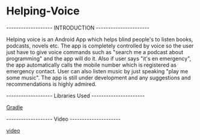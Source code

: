 # Helping-Voice

------------------- INTRODUCTION ----------------------

Helping voice is an Android App which helps blind people's to listen books, podcasts, novels etc.
The app is completely controlled by voice so the user just have to give voice commands such as "search me a podcast about programming" and the app will do it.
Also if user says "it's en emergency", the app automatically calls the mobile number which is registered as emergency contact. 
User can also listen music by just speaking "play me some music".
The app is still under development and any suggestions and recommendations is highly admired.


------------------- Libraries Used ----------------------

[Gradle](https://github.com/rahul6975/Helping-Voice/blob/master/app/build.gradle)

-------------------  Video ---------------------

[video](https://drive.google.com/file/d/1ELPQtdY1iawtPEt6bV15_ekzfdXlZt8n/view?usp=drivesdk)
